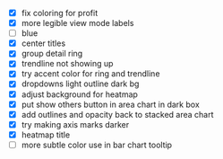 - [x] fix coloring for profit
- [x] more legible view mode labels
- [ ] blue
- [x] center titles
- [x] group detail ring
- [x] trendline not showing up
- [x] try accent color for ring and trendline
- [x] dropdowns light outline dark bg
- [x] adjust background for heatmap
- [x] put show others button in area chart in dark box
- [x] add outlines and opacity back to stacked area chart
- [x] try making axis marks darker
- [x] heatmap title
- [ ] more subtle color use in bar chart tooltip